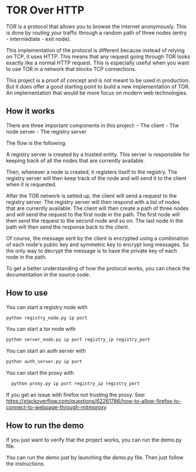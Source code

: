 # TOR Over HTTP

TOR is a protocol that allows you to browse the internet anonymously. 
This is done by routing your traffic through a random path of three nodes (entry - intermediate - exit node).

This implementation of the protocol is different because instead of
relying on TCP, it uses HTTP. This means that any request going
through TOR looks exactly like a normal HTTP request. This is
especially useful when you want to use TOR in a network that blocks
TCP connections. 

This project is a proof of concept and is not meant to be used in production.
But it does offer a good starting point to build a new implementation of TOR.
An implementation that would be more focus on modern web technologies. 

## How it works

There are three important components in this project:
    -   The client
    -   The node server
    -   The registry server

The flow is the following.

A registry server is created by a trusted entity. This server is
responsible for keeping track of all the nodes that are currently
available.

Then, whenever a node is created, it registers itself to the registry.
The registry server will then keep track of the node and will send
it to the client when it is requested.

After the TOR network is setted up, the client will send a request
to the registry server. The registry server will then respond with a
list of nodes that are currently available. The client will then
create a path of three nodes and will send the request to the first
node in the path. The first node will then send the request to the
second node and so on. The last node in the path will then send the
response back to the client.

Of course, the message sent by the client is encrypted using a combination of each node's public key and symmetric key
to encrypt long messages. So the only way to decrypt the message is to have the private key of each node in the path.

To get a better understanding of how the protocol works, you can
check the documentation in the source code.

## How to use
You can start a registry node with
```bash
python registry_node.py ip port
```
You can start a tor node with
```bash
python server_node.py ip port registry_ip registry_port
```
You can start an auth server with
```bash
python auth_server.py ip port
```


You can start the proxy with
```bash
  python proxy.py ip port registry_ip registry_port
```
If you get an issue with firefox not trusting the proxy.
See: https://stackoverflow.com/questions/62261786/how-to-allow-firefox-to-connect-to-webpage-through-mitmproxy

## How to run the demo

If you just want to verify that the project works, you can run the
demo.py file.

You can run the demo just by launching the demo.py file.
Then just follow the instructions.


